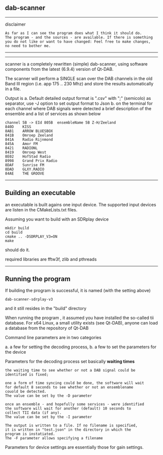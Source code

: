 

dab-scanner
----------------------------------------------------------------------
---------------------------------------------------------------------
disclaimer

	As far as I can see the program does what I think it should do.
	The program - and the sources - are available. If there is something
	you do not like or want to have changed: Feel free to make changes,
	no need to bother me.
-------------------------------------------------------------------------
-------------------------------------------------------------------------

scanner is a completely rewritten (simple) dab-scanner, using 
software components from the latest (6.9.4) version of Qt-DAB.

The scanner will perform a SINGLE scan over the DAB channels in the old
Band III region (i.e. app 175 .. 230 Mhz) and store the results
automatically in a file.


Output is
a. Default  detailed output format is ".csv" with ";" (semicolo) as separator,
use -J option to set output format to Json
b. on the terminal for each channel where DAB signals were detected
a brief description of the ensemble and a list of services as shown below

	channel 5B -> EId 805B	ensembleName 5B Z-H/Zeeland  
	840D	KISS            
	8AB1	ARROW BLUESBOX  
	841B	Omroep Zeeland  
	841A	Radio Rijnmond  
	845A	Amor FM         
	8421	RADIONL         
	8419	Omroep West     
	8E02	HofStad Radio   
	8998	Grand Prix Radio
	8DAF	Sunrise FM      
	8DAD	GLXY.RADIO      
	84AE	THE GROOVE   


----------------------------------------------------------------------------
Building an executable
----------------------------------------------------------------------------

an executable is built agains one input device. The supported input devices
are listen in the CMakeLists.txt files.

Assuming you want to build with an SDRplay device

	mkdir build
	cd build
	cmake .. -DSDRPLAY_V3=ON
	make

should do it.

required libraries are fftw3f, zlib and pthreads

--------------------------------------------------------------------------
Running the program
--------------------------------------------------------------------------

If building the program is successful, it is named (with the setting above)

	dab-scanner-sdrplay-v3

and it still resides in the "build" directory

When running the program , it assumed you have installed the
so-called tii database. For x64 Linux, a small utility exists
(see Qt-DAB), anyone can load a database from the repository of Qt-DAB

Command line parameters are in two categories

a. a few for setting the decoding process,
b. a few to set the parameters for the device

Parameters for the decoding process set basically **waiting times**

	the waiting time to see whether or not a DAB signal could be
	identified is fixed;

	one a form of time syncing could be done, the software will wait
	for default 8 seconds to see whether or not an ensemblename
	couold be detected.
	The value can be set by the -D parameter

	once an ensemble - and hopefully some services - were identified
	the software will wait for another (default) 10 seconds to
	collect TII data (if any).
	The value can be set by the -I parameter

	The output is written to a file. If no filename is specified,
	it is written in "test.json" in the directory in which the
	program is instatiated.
	The -F parameter allows specifying a filename

Parameters for device settings are essentially those for gain settings.

	
